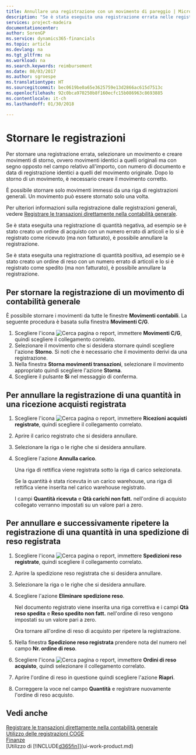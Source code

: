 ```yaml
---
title: Annullare una registrazione con un movimento di pareggio | Microsoft Docs
description: "Se è stata eseguita una registrazione errata nelle registrazioni generali, è possibile utilizzare la funzione Storno per annullare la registrazione con un audit trail corretto."
services: project-madeira
documentationcenter: 
author: SorenGP
ms.service: dynamics365-financials
ms.topic: article
ms.devlang: na
ms.tgt_pltfrm: na
ms.workload: na
ms.search.keywords: reimbursement
ms.date: 08/03/2017
ms.author: sgroespe
ms.translationtype: HT
ms.sourcegitcommit: bec0619be0a65e3625759e13d2866ac615d7513c
ms.openlocfilehash: 92c0bca970250b8f160ecfc15b086963c8693885
ms.contentlocale: it-ch
ms.lasthandoff: 01/30/2018

---
```

# <a name="reverse-postings"></a>Stornare le registrazioni
Per stornare una registrazione errata, selezionare un movimento e creare movimenti di storno, ovvero movimenti identici a quelli originali ma con segno opposto nel campo relativo all'importo, con numero di documento e data di registrazione identici a quelli del movimento originale. Dopo lo storno di un movimento, è necessario creare il movimento corretto.

È possibile stornare solo movimenti immessi da una riga di registrazioni generali. Un movimento può essere stornato solo una volta.

Per ulteriori informazioni sulla registrazione dalle registrazioni generali, vedere [Registrare le transazioni direttamente nella contabilità generale](finance-how-post-transactions-directly.md).

Se è stata eseguita una registrazione di quantità negativa, ad esempio se è stato creato un ordine di acquisto con un numero errato di articoli e lo si è registrato come ricevuto (ma non fatturato), è possibile annullare la registrazione.

Se è stata eseguita una registrazione di quantità positiva, ad esempio se è stato creato un ordine di reso con un numero errato di articoli e lo si è registrato come spedito (ma non fatturato), è possibile annullare la registrazione.   

## <a name="to-reverse-the-journal-posting-of-a-general-ledger-entry"></a>Per stornare la registrazione di un movimento di contabilità generale
È possibile stornare i movimenti da tutte le finestre **Movimenti contabili**. La seguente procedura è basata sulla finestra **Movimenti C/G**.
1. Scegliere l'icona ![Cerca pagina o report](media/ui-search/search_small.png "icona Cerca pagina o report"), immettere **Movimenti C/G**, quindi scegliere il collegamento correlato.
2. Selezionare il movimento che si desidera stornare quindi scegliere l'azione **Storno**. Si noti che è necessario che il movimento derivi da una registrazione.
3. Nella finestra **Storna movimenti transazioni**, selezionare il movimento appropriato quindi scegliere l'azione **Storna**.
4. Scegliere il pulsante **Sì** nel messaggio di conferma.

## <a name="to-undo-a-quantity-posting-on-a-posted-purchase-receipt"></a>Per annullare la registrazione di una quantità in una ricezione acquisti registrata  

1.  Scegliere l'icona ![Cerca pagina o report](media/ui-search/search_small.png "icona Cerca pagina o report"), immettere **Ricezioni acquisti registrate**, quindi scegliere il collegamento correlato.  
2.  Aprire il carico registrato che si desidera annullare.  
3.  Selezionare la riga o le righe che si desidera annullare.  
4.  Scegliere l'azione **Annulla carico**.

    Una riga di rettifica viene registrata sotto la riga di carico selezionata.  

    Se la quantità è stata ricevuta in un carico warehouse, una riga di rettifica viene inserita nel carico warehouse registrato.  

    I campi **Quantità ricevuta** e **Qtà carichi non fatt.** nell'ordine di acquisto collegato verranno impostati su un valore pari a zero.

## <a name="to-undo-and-then-redo-a-quantity-posting-on-a-posted-return-shipment"></a>Per annullare e successivamente ripetere la registrazione di una quantità in una spedizione di reso registrata

1.  Scegliere l'icona ![Cerca pagina o report](media/ui-search/search_small.png "icona Cerca pagina o report"), immettere **Spedizioni reso registrate**, quindi scegliere il collegamento correlato.  
2.  Aprire la spedizione reso registrata che si desidera annullare.
3. Selezionare la riga o le righe che si desidera annullare.  

4.  Scegliere l'azione **Eliminare spedizione reso**.  

    Nel documento registrato viene inserita una riga correttiva e i campi **Qtà reso spedita** e **Reso spedito non fatt.** nell'ordine di reso vengono impostati su un valore pari a zero.  

    Ora tornare all'ordine di reso di acquisto per ripetere la registrazione.  

5.  Nella finestra **Spedizione reso registrata** prendere nota del numero nel campo **Nr. ordine di reso**.    
6.  Scegliere l'icona ![Cerca pagina o report](media/ui-search/search_small.png "icona Cerca pagina o report"), immettere **Ordini di reso acquisto**, quindi selezionare il collegamento correlato.  
7.  Aprire l'ordine di reso in questione quindi scegliere l'azione **Riapri**.  
8.  Correggere la voce nel campo **Quantità** e registrare nuovamente l'ordine di reso acquisto.  

## <a name="see-also"></a>Vedi anche
[Registrare le transazioni direttamente nella contabilità generale](finance-how-post-transactions-directly.md)  
[Utilizzo delle registrazioni COGE](ui-work-general-journals.md)  
[Finanze](finance.md)  
[Utilizzo di [!INCLUDE[d365fin](includes/d365fin_md.md)]](ui-work-product.md)  

